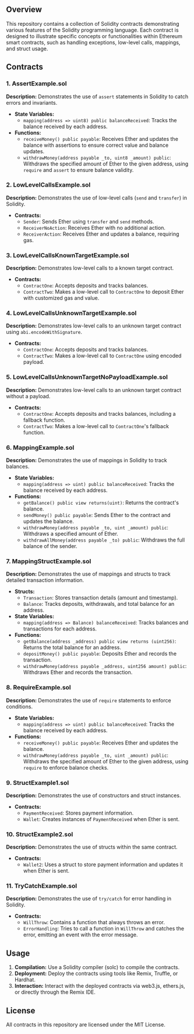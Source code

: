 ## Overview
This repository contains a collection of Solidity contracts demonstrating various features of the Solidity programming language. Each contract is designed to illustrate specific concepts or functionalities within Ethereum smart contracts, such as handling exceptions, low-level calls, mappings, and struct usage.

## Contracts

### 1. AssertExample.sol
**Description:** Demonstrates the use of `assert` statements in Solidity to catch errors and invariants.
- **State Variables:**
  - `mapping(address => uint8) public balanceReceived`: Tracks the balance received by each address.
- **Functions:**
  - `receiveMoney() public payable`: Receives Ether and updates the balance with assertions to ensure correct value and balance updates.
  - `withdrawMoney(address payable _to, uint8 _amount) public`: Withdraws the specified amount of Ether to the given address, using `require` and `assert` to ensure balance validity.

### 2. LowLevelCallsExample.sol
**Description:** Demonstrates the use of low-level calls (`send` and `transfer`) in Solidity.
- **Contracts:**
  - `Sender`: Sends Ether using `transfer` and `send` methods.
  - `ReceiverNoAction`: Receives Ether with no additional action.
  - `ReceiverAction`: Receives Ether and updates a balance, requiring gas.

### 3. LowLevelCallsKnownTargetExample.sol
**Description:** Demonstrates low-level calls to a known target contract.
- **Contracts:**
  - `ContractOne`: Accepts deposits and tracks balances.
  - `ContractTwo`: Makes a low-level call to `ContractOne` to deposit Ether with customized gas and value.

### 4. LowLevelCallsUnknownTargetExample.sol
**Description:** Demonstrates low-level calls to an unknown target contract using `abi.encodeWithSignature`.
- **Contracts:**
  - `ContractOne`: Accepts deposits and tracks balances.
  - `ContractTwo`: Makes a low-level call to `ContractOne` using encoded payload.

### 5. LowLevelCallsUnknownTargetNoPayloadExample.sol
**Description:** Demonstrates low-level calls to an unknown target contract without a payload.
- **Contracts:**
  - `ContractOne`: Accepts deposits and tracks balances, including a fallback function.
  - `ContractTwo`: Makes a low-level call to `ContractOne`'s fallback function.

### 6. MappingExample.sol
**Description:** Demonstrates the use of mappings in Solidity to track balances.
- **State Variables:**
  - `mapping(address => uint) public balanceReceived`: Tracks the balance received by each address.
- **Functions:**
  - `getBalance() public view returns(uint)`: Returns the contract's balance.
  - `sendMoney() public payable`: Sends Ether to the contract and updates the balance.
  - `withdrawMoney(address payable _to, uint _amount) public`: Withdraws a specified amount of Ether.
  - `withdrawAllMoney(address payable _to) public`: Withdraws the full balance of the sender.

### 7. MappingStructExample.sol
**Description:** Demonstrates the use of mappings and structs to track detailed transaction information.
- **Structs:**
  - `Transaction`: Stores transaction details (amount and timestamp).
  - `Balance`: Tracks deposits, withdrawals, and total balance for an address.
- **State Variables:**
  - `mapping(address => Balance) balanceReceived`: Tracks balances and transactions for each address.
- **Functions:**
  - `getBalance(address _address) public view returns (uint256)`: Returns the total balance for an address.
  - `depositMoney() public payable`: Deposits Ether and records the transaction.
  - `withdrawMoney(address payable _address, uint256 amount) public`: Withdraws Ether and records the transaction.

### 8. RequireExample.sol
**Description:** Demonstrates the use of `require` statements to enforce conditions.
- **State Variables:**
  - `mapping(address => uint) public balanceReceived`: Tracks the balance received by each address.
- **Functions:**
  - `receiveMoney() public payable`: Receives Ether and updates the balance.
  - `withdrawMoney(address payable _to, uint _amount) public`: Withdraws the specified amount of Ether to the given address, using `require` to enforce balance checks.

### 9. StructExample1.sol
**Description:** Demonstrates the use of constructors and struct instances.
- **Contracts:**
  - `PaymentReceived`: Stores payment information.
  - `Wallet`: Creates instances of `PaymentReceived` when Ether is sent.

### 10. StructExample2.sol
**Description:** Demonstrates the use of structs within the same contract.
- **Contracts:**
  - `Wallet2`: Uses a struct to store payment information and updates it when Ether is sent.

### 11. TryCatchExample.sol
**Description:** Demonstrates the use of `try/catch` for error handling in Solidity.
- **Contracts:**
  - `WillThrow`: Contains a function that always throws an error.
  - `ErrorHandling`: Tries to call a function in `WillThrow` and catches the error, emitting an event with the error message.

## Usage
1. **Compilation:** Use a Solidity compiler (solc) to compile the contracts.
2. **Deployment:** Deploy the contracts using tools like Remix, Truffle, or Hardhat.
3. **Interaction:** Interact with the deployed contracts via web3.js, ethers.js, or directly through the Remix IDE.

## License
All contracts in this repository are licensed under the MIT License.